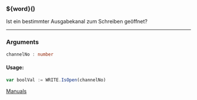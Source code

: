﻿### ${word}()
Ist ein bestimmter Ausgabekanal zum Schreiben geöffnet?

----

### Arguments
```ts
channelNo : number
```
#### Usage:
```ts
var boolVal := WRITE.IsOpen(channelNo)
```

[Manuals](https://manuals.opacc.ch/docs/doku2401/F-Script/ScriptBlockFunc.WRITE.IsOpen.html)
